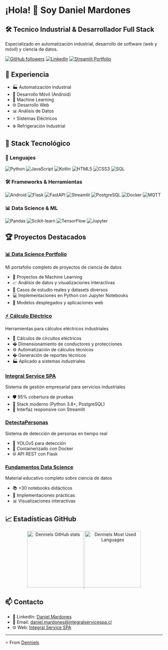 # ¡Hola! 👋 Soy Daniel Mardones

## 🛠️ Tecnico Industrial & Desarrollador Full Stack
Especializado en automatización industrial, desarrollo de software (web y móvil) y ciencia de datos.

[![GitHub followers](https://img.shields.io/github/followers/Denniels?label=Follow&style=social)](https://github.com/Denniels)
[![LinkedIn](https://img.shields.io/badge/-LinkedIn-0077B5?style=flat&logo=LinkedIn&logoColor=white)](https://www.linkedin.com/in/daniel-andres-mardones-sanhueza-27b73777)
[![Streamlit Portfolio](https://img.shields.io/badge/-Data%20Science%20Portfolio-FF4B4B?style=flat&logo=Streamlit&logoColor=white)](https://dsportfolio-jm67tsp8uwfsbnpfetysnh.streamlit.app/)

## 💼 Experiencia
- 🏭 Automatización Industrial
- 📱 Desarrollo Móvil (Android)
- 🤖 Machine Learning
- 🌐 Desarrollo Web
- 📊 Análisis de Datos
- ⚡ Sistemas Eléctricos
- ❄️ Refrigeración Industrial

## 🚀 Stack Tecnológico

### 🔧 Lenguajes
![Python](https://img.shields.io/badge/-Python-3776AB?style=flat&logo=Python&logoColor=white)
![JavaScript](https://img.shields.io/badge/-JavaScript-F7DF1E?style=flat&logo=JavaScript&logoColor=black)
![Kotlin](https://img.shields.io/badge/-Kotlin-7F52FF?style=flat&logo=Kotlin&logoColor=white)
![HTML5](https://img.shields.io/badge/-HTML5-E34F26?style=flat&logo=HTML5&logoColor=white)
![CSS3](https://img.shields.io/badge/-CSS3-1572B6?style=flat&logo=CSS3&logoColor=white)
![SQL](https://img.shields.io/badge/-SQL-4479A1?style=flat&logo=MySQL&logoColor=white)

### 🛠️ Frameworks & Herramientas
![Android](https://img.shields.io/badge/-Android-3DDC84?style=flat&logo=Android&logoColor=white)
![Flask](https://img.shields.io/badge/-Flask-000000?style=flat&logo=Flask&logoColor=white)
![FastAPI](https://img.shields.io/badge/-FastAPI-009688?style=flat&logo=FastAPI&logoColor=white)
![Streamlit](https://img.shields.io/badge/-Streamlit-FF4B4B?style=flat&logo=Streamlit&logoColor=white)
![PostgreSQL](https://img.shields.io/badge/-PostgreSQL-336791?style=flat&logo=PostgreSQL&logoColor=white)
![Docker](https://img.shields.io/badge/-Docker-2496ED?style=flat&logo=Docker&logoColor=white)
![MQTT](https://img.shields.io/badge/-MQTT-660066?style=flat&logo=MQTT&logoColor=white)

### 📊 Data Science & ML
![Pandas](https://img.shields.io/badge/-Pandas-150458?style=flat&logo=Pandas&logoColor=white)
![Scikit-learn](https://img.shields.io/badge/-Scikit--learn-F7931E?style=flat&logo=scikit-learn&logoColor=white)
![TensorFlow](https://img.shields.io/badge/-TensorFlow-FF6F00?style=flat&logo=TensorFlow&logoColor=white)
![Jupyter](https://img.shields.io/badge/-Jupyter-F37626?style=flat&logo=Jupyter&logoColor=white)

## 🏆 Proyectos Destacados

### [📊 Data Science Portfolio](https://github.com/Denniels/ds_portfolio)
Mi portafolio completo de proyectos de ciencia de datos
- 🧠 Proyectos de Machine Learning
- 📈 Análisis de datos y visualizaciones interactivas
- 🔬 Casos de estudio reales y datasets diversos
- 💻 Implementaciones en Python con Jupyter Notebooks
- 🚀 Modelos desplegados y aplicaciones web

### [⚡ Cálculo Eléctrico](https://github.com/Denniels/calculo_electrico)
Herramientas para cálculos eléctricos industriales
- 🔌 Cálculos de circuitos eléctricos
- � Dimensionamiento de conductores y protecciones
- ⚙️ Automatización de cálculos técnicos
- � Generación de reportes técnicos
- 🏭 Aplicado a sistemas industriales

### [Integral Service SPA](https://github.com/Denniels/industrial_services_app)
Sistema de gestión empresarial para servicios industriales
- 🛡️ 95% cobertura de pruebas
- 🚀 Stack moderno (Python 3.8+, PostgreSQL)
- 📱 Interfaz responsive con Streamlit

### [DetectaPersonas](https://github.com/Denniels/detecta_personas)
Sistema de detección de personas en tiempo real
- 🤖 YOLOv5 para detección
- 🐳 Containerizado con Docker
- 🌐 API REST con Flask

### [Fundamentos Data Science](https://github.com/Denniels/Fundamentos-data-sciens)
Material educativo completo sobre ciencia de datos
- 📚 +30 notebooks didácticos
- 🧮 Implementaciones prácticas
- 📊 Visualizaciones interactivas

## 📈 Estadísticas GitHub

<div align="center">
  <a href="https://github.com/Denniels">
    <img height="180em" src="https://github-readme-stats-git-masterrstaa-rickstaa.vercel.app/api?username=Denniels&show_icons=true&theme=dracula&include_all_commits=true&count_private=true" alt="Denniels GitHub stats"/>
    <img height="180em" src="https://github-readme-stats-git-masterrstaa-rickstaa.vercel.app/api/top-langs/?username=Denniels&layout=compact&langs_count=7&theme=dracula" alt="Denniels Most Used Languages"/>
  </a>
</div>

## 📫 Contacto

- 💼 LinkedIn: [Daniel Mardones](https://www.linkedin.com/in/daniel-andres-mardones-sanhueza-27b73777)
- 📧 Email: daniel.mardones@integralservicespa.cl
- 🌐 Web: [Integral Service SPA](https://integralservicespa.cl)

---
⭐️ From [Denniels](https://github.com/Denniels)

